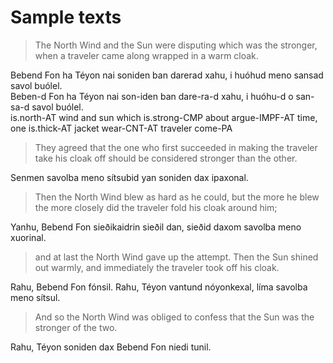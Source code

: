 # Sample texts

> The North Wind and the Sun were disputing which was the stronger, when a traveler came along wrapped in a warm cloak.

Bebend Fon ha Téyon nai soniden ban darerad xahu, i huóhud meno sansad savol buólel.\
Beben-d Fon ha Téyon nai son-iden ban dare-ra-d xahu, i huóhu-d o san-sa-d savol buólel.\
is.north-AT wind and sun which is.strong-CMP about argue-IMPF-AT time, one is.thick-AT jacket wear-CNT-AT traveler come-PA

> They agreed that the one who first succeeded in making the traveler take his cloak off should be considered stronger than the other.

Senmen savolba meno sítsubid yan soniden dax ipaxonal.

> Then the North Wind blew as hard as he could, but the more he blew the more closely did the traveler fold his cloak around him;

Yanhu, Bebend Fon sieðikaidrin sieðil dan, sieðid daxom savolba meno xuorinal.

> and at last the North Wind gave up the attempt. Then the Sun shined out warmly, and immediately the traveler took off his cloak.

Rahu, Bebend Fon fónsil. Rahu, Téyon vantund nóyonkexal, líma savolba meno sítsul.

> And so the North Wind was obliged to confess that the Sun was the stronger of the two.

Rahu, Téyon soniden dax Bebend Fon niedi tunil.

